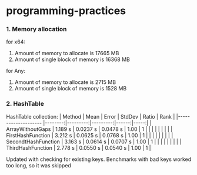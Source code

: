 # programming-practices
### 1. Memory allocation

  for x64:
  1. Amount of memory to allocate is 17665 MB
  2. Amount of single block of memory is 16368 MB

  for Any:
  1. Amount of memory to allocate is 2715 MB
  2. Amount of single block of memory is 1528 MB


### 2. HashTable
HashTable collection:
|              Method |    Mean |    Error |   StdDev | Ratio | Rank |
|-------------------- |--------:|---------:|---------:|------:|-----:|
|    ArrayWithoutGaps | 1.189 s | 0.0237 s | 0.0478 s |  1.00 |    1 |
|                     |         |          |          |       |      |
|   FirstHashFunction | 3.212 s | 0.0625 s | 0.0768 s |  1.00 |    1 |
|                     |         |          |          |       |      |
| SecondtHashFunction | 3.163 s | 0.0614 s | 0.0707 s |  1.00 |    1 |
|                     |         |          |          |       |      |
|   ThirdHashFunction | 2.778 s | 0.0550 s | 0.0540 s |  1.00 |    1 |

Updated with checking for existing keys. Benchmarks with bad keys worked too long, so it was skipped
